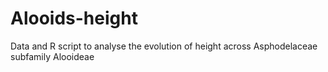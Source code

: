 # Alooids-height
Data and R script to analyse the evolution of height across Asphodelaceae subfamily Alooideae
